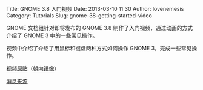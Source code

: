 Title: GNOME 3.8 入门视频
Date: 2013-03-10 11:30
Author: lovenemesis
Category: Tutorials
Slug: gnome-38-getting-started-video

GNOME 文档组针对即将发布的 GNOME 3.8
制作了入门视频，通过动画的方式介绍了 GNOME 3 中的一些常见操作。

视频中介绍了介绍了用鼠标和键盘两种方式如何操作 GNOME
3，完成一些常见操作。

[视频原贴](https://www.youtube.com/watch?v=gCaDudSCF7g&feature=player_embedded)（[朝内镜像](http://v.youku.com/v_show/id_XNTI0NjMzMzg0.html)）

[消息来源](https://plus.google.com/u/0/106482769893545292871/posts/PjWCdy45gbV)
